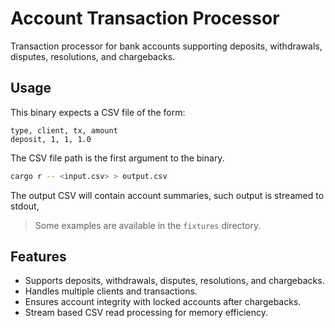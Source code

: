# Account Transaction Processor

Transaction processor for bank accounts supporting deposits, withdrawals, disputes, resolutions, and chargebacks.

## Usage

This binary expects a CSV file of the form:

```csv
type, client, tx, amount
deposit, 1, 1, 1.0
```

The CSV file path is the first argument to the binary.

```bash
cargo r -- <input.csv> > output.csv
```

The output CSV will contain account summaries, such output is
streamed to stdout,

> Some examples are available in the `fixtures` directory.

## Features

- Supports deposits, withdrawals, disputes, resolutions, and chargebacks.
- Handles multiple clients and transactions.
- Ensures account integrity with locked accounts after chargebacks.
- Stream based CSV read processing for memory efficiency.
